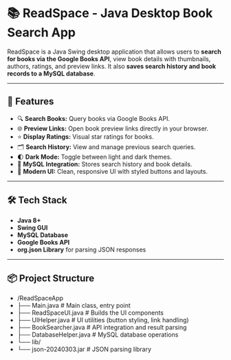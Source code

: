 # 📚 ReadSpace - Java Desktop Book Search App

ReadSpace is a Java Swing desktop application that allows users to **search for books via the Google Books API**, view book details with thumbnails, authors, ratings, and preview links. It also **saves search history and book records to a MySQL database**.

---

## 🚀 Features
- 🔍 **Search Books:** Query books via Google Books API.
- 🌐 **Preview Links:** Open book preview links directly in your browser.
- ⭐ **Display Ratings:** Visual star ratings for books.
- 🗂️ **Search History:** View and manage previous search queries.
- 🌓 **Dark Mode:** Toggle between light and dark themes.
- 💾 **MySQL Integration:** Stores search history and book details.
- 🎨 **Modern UI:** Clean, responsive UI with styled buttons and layouts.

---

## 🛠️ Tech Stack
- **Java 8+**
- **Swing GUI**
- **MySQL Database**
- **Google Books API**
- **org.json Library** for parsing JSON responses

---

## 📦 Project Structure

- /ReadSpaceApp
- ├── Main.java # Main class, entry point
- ├── ReadSpaceUI.java # Builds the UI components
- ├── UIHelper.java # UI utilities (button styling, link handling)
- ├── BookSearcher.java # API integration and result parsing
- ├── DatabaseHelper.java # MySQL database operations
- └── lib/
- └── json-20240303.jar # JSON parsing library

